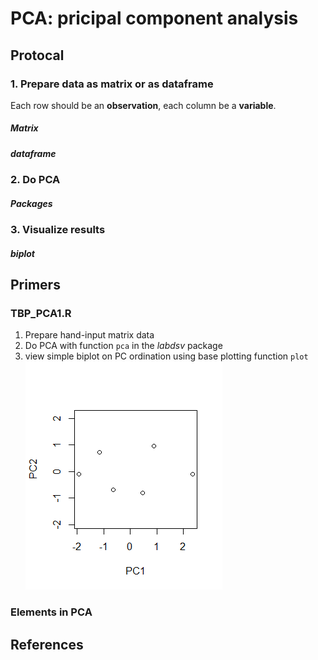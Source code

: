 # PCA: pricipal component analysis

## Protocal
### 1. Prepare data as matrix or as dataframe
Each row should be an **observation**, each column be a **variable**.
##### Matrix
##### dataframe
### 2. Do PCA
##### Packages
### 3. Visualize results
##### biplot

## Primers
### TBP_PCA1.R 
1. Prepare hand-input matrix data
2. Do PCA with function `pca` in the _labdsv_ package
3. view simple biplot on PC ordination using base plotting function `plot`
 ![plot1](images/PCA1.png) 
### Elements in PCA




## References